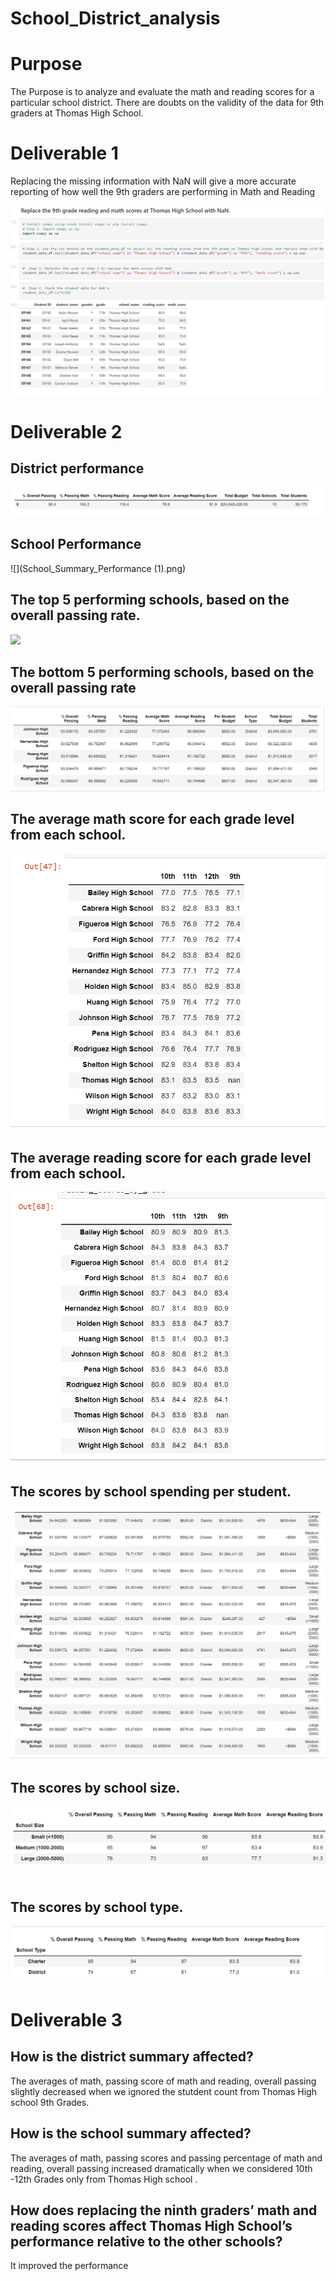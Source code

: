 # School_District_analysis

# Purpose
The Purpose is to analyze and evaluate the math and reading scores for a particular school district. There are doubts on the validity of the data for 9th graders at Thomas High School. 

# Deliverable 1 

Replacing the missing information with NaN will give a more accurate reporting of how well the 9th graders are performing in Math and Reading

![](Capture.PNG)


# Deliverable 2

## District performance 
![](District_Performance.png)

## School Performance 
![](School_Summary_Performance (1).png)

## The top 5 performing schools, based on the overall passing rate.
![](Top5_performing_schools.png)

## The bottom 5 performing schools, based on the overall passing rate
![](Bottom_5_performing_schools.png)

## The average math score for each grade level from each school.
![](Average_math_score.png)

## The average reading score for each grade level from each school.
![](Average_reading_score.png)

## The scores by school spending per student.
![](School_by_spending.png)

## The scores by school size.
![](Score_by_school_size.png)

## The scores by school type.
![](Score_by_school_type.png)


# Deliverable 3

## How is the district summary affected? 
The averages of math, passing score of math and reading, overall passing slightly decreased when we ignored the stutdent count from Thomas High school 9th Grades.

## How is the school summary affected?
The averages of math, passing scores and passing percentage of math and reading, overall passing increased dramatically when we considered 10th -12th Grades only from Thomas High school .

## How does replacing the ninth graders’ math and reading scores affect Thomas High School’s performance relative to the other schools?

It improved the performance 




